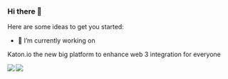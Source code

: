 ### Hi there 👋

Here are some ideas to get you started:

- 🔭 I’m currently working on 

Katon.io the new big platform to enhance web 3 integration for everyone


<a href="https://github.com/HmFlashy/HmFlashy">
  <img align="left" src="https://github-readme-stats.vercel.app/api?username=HmFlashy&count_private=true&show_icons=true&theme=dark" />
</a>
<a href="https://github.com/kevinhassan/kevinhassan">
  <img src="https://github-readme-stats.vercel.app/api/top-langs/?username=HmFlashy&theme=dark&layout=compact" />
</a>
